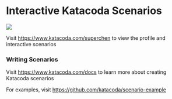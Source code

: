 # Interactive Katacoda Scenarios

[![](http://shields.katacoda.com/katacoda/superchen/count.svg)](https://www.katacoda.com/superchen "Get your profile on Katacoda.com")

Visit https://www.katacoda.com/superchen to view the profile and interactive scenarios

### Writing Scenarios
Visit https://www.katacoda.com/docs to learn more about creating Katacoda scenarios

For examples, visit https://github.com/katacoda/scenario-example
